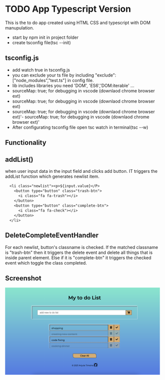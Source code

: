 # TODO App Typescript Version

This is the to do app created using HTML CSS and typescript with DOM manupulation.

- start by npm init in project folder
- create tsconfig file(tsc --init)

## tsconfig.js

- add watch true in tsconfig.js
- you can exclude your ts file by including "exclude":["node_modules","test.ts"] in config file.
- lib includes libraries you need 'DOM', 'ES6','DOM:iterable' ...
- sourceMap: true; for debugging in vscode (downlaod chrome browser ext)
- sourceMap: true; for debugging in vscode (downlaod chrome browser ext)
- sourceMap: true; for debugging in vscode (downlaod chrome browser ext)'- sourceMap: true; for debugging in vscode (downlaod chrome browser ext)'
- After configurating tsconfig file open tsc watch in terminal(tsc --w)

## Functionality

## addList()

when user input data in the input field and clicks add button. IT triggers the addList function which generates newlist item.

```shell
  <li class="newlist"><p>${input.value}</P>
    <button type="button" class="trash-btn">
	  <i class="fa fa-trash"></i>
	</button>
    <button type="button" class="complete-btn">
	  <i class="fa fa-check"></i>
	</button>
  </li>
```

## DeleteCompleteEventHandler

For each newlist, button's classname is checked. If the matched classname is "trash-btn" then it triggers the delete event and delete all things that is inside parent element. Else if it is "complete-btn" it triggers the checked event which toggle the class completed.

## Screenshot

![screenshot of todoApp](./ScreenshoTtodo.png)
